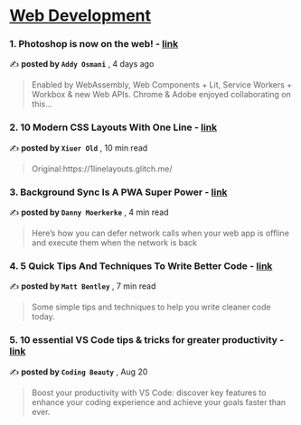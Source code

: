 
<h1><a href=https://medium.com/tag/web-development/recommended target="_blank" rel="noopener noreferrer">Web Development</a></h1>
<h3>1. Photoshop is now on the web! - <a href=https://medium.com/@addyosmani/photoshop-is-now-on-the-web-38d70954365a?source=tag_recommended_feed---------0-107----------web_development----------c6a6e45d_2cbd_4d34_bf79_1364ac896074------- target="_blank" rel="noopener noreferrer">link</a></h3>

✍️ **posted by `Addy Osmani`** <date> , 4 days ago</date>

<blockquote>Enabled by WebAssembly, Web Components + Lit, Service Workers + Workbox & new Web APIs. Chrome & Adobe enjoyed collaborating on this…</blockquote>

<h3>2. 10 Modern CSS Layouts With One Line - <a href=https://medium.com/javascript-in-plain-english/10-modern-css-layouts-with-one-line-a059846c2140?source=tag_recommended_feed---------1-85----------web_development----------c6a6e45d_2cbd_4d34_bf79_1364ac896074------- target="_blank" rel="noopener noreferrer">link</a></h3>

✍️ **posted by `Xiuer Old`** <date> , 10 min read</date>

<blockquote>Original:https://1linelayouts.glitch.me/</blockquote>

<h3>3. Background Sync Is A PWA Super Power - <a href=https://medium.com/itnext/background-sync-is-a-pwa-super-power-ba2526562beb?source=tag_recommended_feed---------2-84----------web_development----------c6a6e45d_2cbd_4d34_bf79_1364ac896074------- target="_blank" rel="noopener noreferrer">link</a></h3>

✍️ **posted by `Danny Moerkerke`** <date> , 4 min read</date>

<blockquote>Here’s how you can defer network calls when your web app is offline and execute them when the network is back</blockquote>

<h3>4. 5 Quick Tips And Techniques To Write Better Code - <a href=https://medium.com/gitconnected/5-quick-tips-and-techniques-to-write-better-code-f815bbc5bdb6?source=tag_recommended_feed---------3-107----------web_development----------c6a6e45d_2cbd_4d34_bf79_1364ac896074------- target="_blank" rel="noopener noreferrer">link</a></h3>

✍️ **posted by `Matt Bentley`** <date> , 7 min read</date>

<blockquote>Some simple tips and techniques to help you write cleaner code today.</blockquote>

<h3>5. 10 essential VS Code tips & tricks for greater productivity - <a href=https://medium.com/coding-beauty/vscode-tips-tricks-98c6e2258626?source=tag_recommended_feed---------4-85----------web_development----------c6a6e45d_2cbd_4d34_bf79_1364ac896074------- target="_blank" rel="noopener noreferrer">link</a></h3>

✍️ **posted by `Coding Beauty`** <date> , Aug 20</date>

<blockquote>Boost your productivity with VS Code: discover key features to enhance your coding experience and achieve your goals faster than ever.</blockquote>

